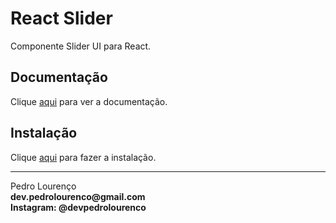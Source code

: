 # React Slider

Componente Slider UI para React.

## Documentação

Clique [aqui](https://github.com/react-component/slider) para ver a documentação.

## Instalação

Clique [aqui](https://www.npmjs.com/package/rc-slider) para fazer a instalação.


<hr>
<stong>Pedro Lourenço</strong><br>
<Strong>dev.pedrolourenco@gmail.com</strong><br>
<Strong>Instagram: @devpedrolourenco</strong>